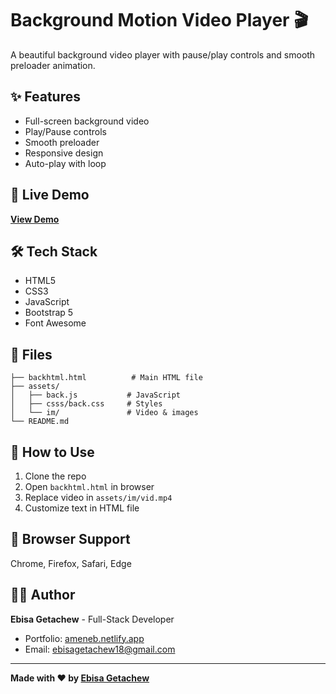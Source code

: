 # Background Motion Video Player 🎬

A beautiful background video player with pause/play controls and smooth preloader animation.

## ✨ Features

- Full-screen background video
- Play/Pause controls
- Smooth preloader
- Responsive design
- Auto-play with loop

## 🚀 Live Demo

**[View Demo](https://ameneb.netlify.app/)**

## 🛠️ Tech Stack

- HTML5
- CSS3  
- JavaScript
- Bootstrap 5
- Font Awesome

## 📁 Files

```
├── backhtml.html          # Main HTML file
├── assets/
│   ├── back.js           # JavaScript
│   ├── csss/back.css     # Styles
│   └── im/               # Video & images
└── README.md
```

## 🎯 How to Use

1. Clone the repo
2. Open `backhtml.html` in browser
3. Replace video in `assets/im/vid.mp4`
4. Customize text in HTML file

## 📱 Browser Support

Chrome, Firefox, Safari, Edge

## 👨‍💻 Author

**Ebisa Getachew** - Full-Stack Developer

- Portfolio: [ameneb.netlify.app](https://ameneb.netlify.app/)
- Email: ebisagetachew18@gmail.com

---

**Made with ❤️ by [Ebisa Getachew](https://github.com/amenlol)** 
